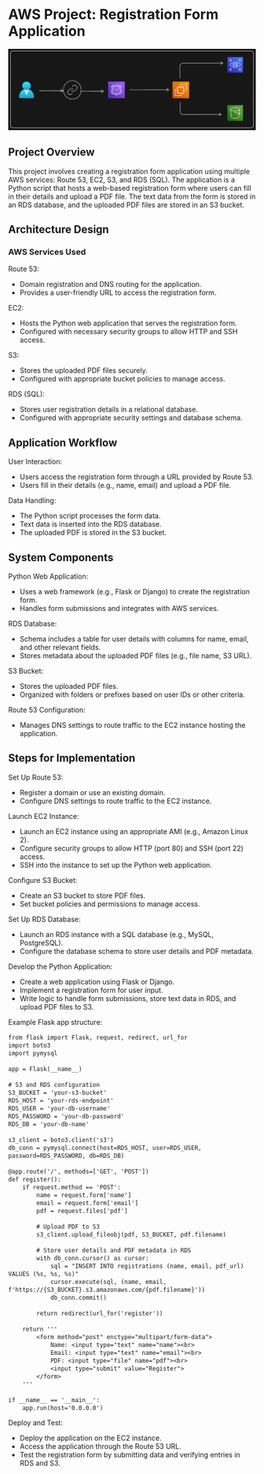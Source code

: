 # AWS Project: Registration Form Application

<img src="https://github.com/Harsh971/AWS-Projects/blob/main/AWS%20RDS/Regrestration%20Page%201/architecture.png"></img>

## Project Overview
This project involves creating a registration form application using multiple AWS services: Route 53, EC2, S3, and RDS (SQL). The application is a Python script that hosts a web-based registration form where users can fill in their details and upload a PDF file. The text data from the form is stored in an RDS database, and the uploaded PDF files are stored in an S3 bucket.

## Architecture Design
### AWS Services Used
Route 53:

- Domain registration and DNS routing for the application.
- Provides a user-friendly URL to access the registration form.

EC2:

- Hosts the Python web application that serves the registration form.
- Configured with necessary security groups to allow HTTP and SSH access.

S3:

- Stores the uploaded PDF files securely.
- Configured with appropriate bucket policies to manage access.

RDS (SQL):

- Stores user registration details in a relational database.
- Configured with appropriate security settings and database schema.

## Application Workflow
User Interaction:

- Users access the registration form through a URL provided by Route 53.
- Users fill in their details (e.g., name, email) and upload a PDF file.

Data Handling:

- The Python script processes the form data.
- Text data is inserted into the RDS database.
- The uploaded PDF is stored in the S3 bucket.

## System Components
Python Web Application:

- Uses a web framework (e.g., Flask or Django) to create the registration form.
- Handles form submissions and integrates with AWS services.

RDS Database:

- Schema includes a table for user details with columns for name, email, and other relevant fields.
- Stores metadata about the uploaded PDF files (e.g., file name, S3 URL).

S3 Bucket:

- Stores the uploaded PDF files.
- Organized with folders or prefixes based on user IDs or other criteria.

Route 53 Configuration:

- Manages DNS settings to route traffic to the EC2 instance hosting the application.

## Steps for Implementation
Set Up Route 53:

- Register a domain or use an existing domain.
- Configure DNS settings to route traffic to the EC2 instance.

Launch EC2 Instance:

- Launch an EC2 instance using an appropriate AMI (e.g., Amazon Linux 2).
- Configure security groups to allow HTTP (port 80) and SSH (port 22) access.
- SSH into the instance to set up the Python web application.

Configure S3 Bucket:

- Create an S3 bucket to store PDF files.
- Set bucket policies and permissions to manage access.

Set Up RDS Database:

- Launch an RDS instance with a SQL database (e.g., MySQL, PostgreSQL).
- Configure the database schema to store user details and PDF metadata.

Develop the Python Application:

- Create a web application using Flask or Django.
- Implement a registration form for user input.
- Write logic to handle form submissions, store text data in RDS, and upload PDF files to S3.

Example Flask app structure:
```
from flask import Flask, request, redirect, url_for
import boto3
import pymysql

app = Flask(__name__)

# S3 and RDS configuration
S3_BUCKET = 'your-s3-bucket'
RDS_HOST = 'your-rds-endpoint'
RDS_USER = 'your-db-username'
RDS_PASSWORD = 'your-db-password'
RDS_DB = 'your-db-name'

s3_client = boto3.client('s3')
db_conn = pymysql.connect(host=RDS_HOST, user=RDS_USER, password=RDS_PASSWORD, db=RDS_DB)

@app.route('/', methods=['GET', 'POST'])
def register():
    if request.method == 'POST':
        name = request.form['name']
        email = request.form['email']
        pdf = request.files['pdf']

        # Upload PDF to S3
        s3_client.upload_fileobj(pdf, S3_BUCKET, pdf.filename)

        # Store user details and PDF metadata in RDS
        with db_conn.cursor() as cursor:
            sql = "INSERT INTO registrations (name, email, pdf_url) VALUES (%s, %s, %s)"
            cursor.execute(sql, (name, email, f'https://{S3_BUCKET}.s3.amazonaws.com/{pdf.filename}'))
            db_conn.commit()

        return redirect(url_for('register'))

    return '''
        <form method="post" enctype="multipart/form-data">
            Name: <input type="text" name="name"><br>
            Email: <input type="text" name="email"><br>
            PDF: <input type="file" name="pdf"><br>
            <input type="submit" value="Register">
        </form>
    '''

if __name__ == '__main__':
    app.run(host='0.0.0.0')
```

Deploy and Test:

- Deploy the application on the EC2 instance.
- Access the application through the Route 53 URL.
- Test the registration form by submitting data and verifying entries in RDS and S3.